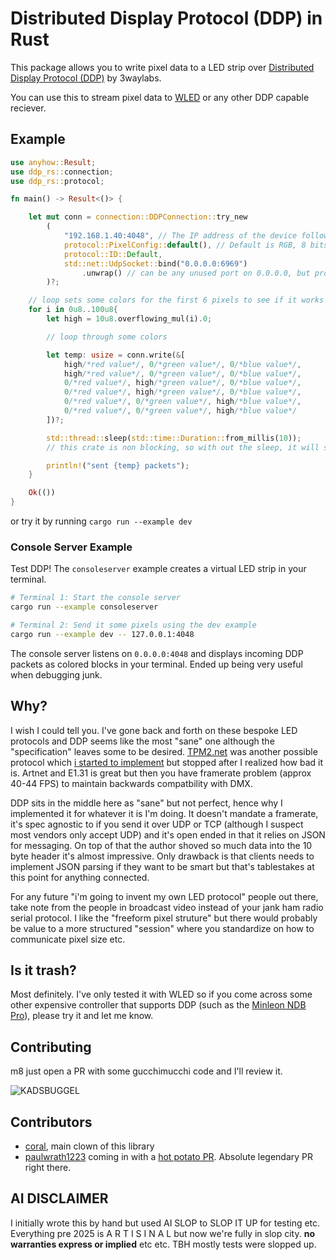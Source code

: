 # Distributed Display Protocol (DDP) in Rust

This package allows you to write pixel data to a LED strip over [Distributed Display Protocol (DDP)](http://www.3waylabs.com/ddp/) by 3waylabs.

You can use this to stream pixel data to [WLED](https://github.com/Aircoookie/WLED) or any other DDP capable reciever.

## Example

```rust
use anyhow::Result;
use ddp_rs::connection;
use ddp_rs::protocol;

fn main() -> Result<()> {

    let mut conn = connection::DDPConnection::try_new
        (
            "192.168.1.40:4048", // The IP address of the device followed by :4048
            protocol::PixelConfig::default(), // Default is RGB, 8 bits ber channel
            protocol::ID::Default,
            std::net::UdpSocket::bind("0.0.0.0:6969")
                .unwrap() // can be any unused port on 0.0.0.0, but protocol recommends 4048
        )?;

    // loop sets some colors for the first 6 pixels to see if it works
    for i in 0u8..100u8{
        let high = 10u8.overflowing_mul(i).0;

        // loop through some colors

        let temp: usize = conn.write(&[
            high/*red value*/, 0/*green value*/, 0/*blue value*/,
            high/*red value*/, 0/*green value*/, 0/*blue value*/,
            0/*red value*/, high/*green value*/, 0/*blue value*/,
            0/*red value*/, high/*green value*/, 0/*blue value*/,
            0/*red value*/, 0/*green value*/, high/*blue value*/,
            0/*red value*/, 0/*green value*/, high/*blue value*/
        ])?;

        std::thread::sleep(std::time::Duration::from_millis(10));
        // this crate is non blocking, so with out the sleep, it will send them all instantly

        println!("sent {temp} packets");
    }

    Ok(())
}
```

or try it by running `cargo run --example dev`

### Console Server Example

Test DDP! The `consoleserver` example creates a virtual LED strip in your terminal.

```bash
# Terminal 1: Start the console server
cargo run --example consoleserver

# Terminal 2: Send it some pixels using the dev example
cargo run --example dev -- 127.0.0.1:4048
```

The console server listens on `0.0.0.0:4048` and displays incoming DDP packets as colored blocks in your terminal. Ended up being very useful when debugging junk.

## Why?

I wish I could tell you. I've gone back and forth on these bespoke LED protocols and DDP seems like the most "sane" one although the "specification" leaves some to be desired. [TPM2.net](https://gist.github.com/jblang/89e24e2655be6c463c56) was another possible protocol which [i started to implement](https://github.com/coral/tpm2net) but stopped after I realized how bad it is. Artnet and E1.31 is great but then you have framerate problem (approx 40-44 FPS) to maintain backwards compatbility with DMX.

DDP sits in the middle here as "sane" but not perfect, hence why I implemented it for whatever it is I'm doing. It doesn't mandate a framerate, it's spec agnostic to if you send it over UDP or TCP (although I suspect most vendors only accept UDP) and it's open ended in that it relies on JSON for messaging. On top of that the author shoved so much data into the 10 byte header it's almost impressive. Only drawback is that clients needs to implement JSON parsing if they want to be smart but that's tablestakes at this point for anything connected.

For any future "i'm going to invent my own LED protocol" people out there, take note from the people in broadcast video instead of your jank ham radio serial protocol. I like the "freeform pixel struture" but there would probably be value to a more structured "session" where you standardize on how to communicate pixel size etc.

## Is it trash?

Most definitely. I've only tested it with WLED so if you come across some other expensive controller that supports DDP (such as the [Minleon NDB Pro](https://minleonusa.com/product/ndb-pro/)), please try it and let me know.

## Contributing

m8 just open a PR with some gucchimucchi code and I'll review it.

![KADSBUGGEL](https://raw.githubusercontent.com/coral/fluidsynth2/master/kadsbuggel.png)

## Contributors

- [coral](https://www.youtube.com/@coral1), main clown of this library
- [paulwrath1223](https://github.com/paulwrath1223) coming in with a [hot potato PR](https://github.com/coral/ddp-rs/pull/1). Absolute legendary PR right there.


## AI DISCLAIMER

I initially wrote this by hand but used AI SLOP to SLOP IT UP for testing etc. Everything pre 2025 is A R T I S I N A L but now we're fully in slop city. **no warranties express or implied** etc etc. TBH mostly tests were slopped up.